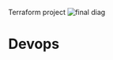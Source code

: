 Terraform project
![final diag](https://github.com/manojgowdaac/Devops/assets/95601278/e53855dd-6162-4a19-ba8a-136b830aa987)
# Devops
